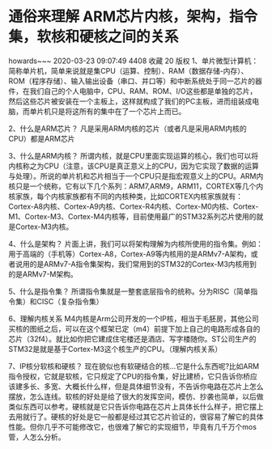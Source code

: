 # 通俗来理解 ARM芯片内核，架构，指令集，软核和硬核之间的关系

howards~~~ 2020-03-23 09:07:49  4408  收藏 20
版权
1、单片微型计算机：
简称单片机，简单来说就是集CPU（运算、控制）、RAM（数据存储-内存）、ROM（程序存储）、输入输出设备（串口、并口等）和中断系统处于同一芯片的器件，在我们自己的个人电脑中，CPU、RAM、ROM、I/O这些都是单独的芯片，然后这些芯片被安装在一个主板上，这样就构成了我们的PC主板，进而组装成电脑，而单片机只是将这所有的集中在了一个芯片上而已。

2、什么是ARM芯片？
凡是采用ARM内核的芯片（或者凡是采用ARM内核的CPU）都是ARM芯片

3、什么是ARM内核？
所谓内核，就是CPU里面实现运算的核心，我们也可以将内核称之为CPU（注意，该CPU是真正意义上的CPU，因为它实现了数据的运算与处理）。所说的单片机和芯片相当于一个CPU只是指宏观意义上的CPU。ARM内核只是一个统称，它有以下几个系列：ARM7,ARM9，ARM11，CORTEX等几个内核家族，每个内核家族都有不同的内核种类，比如CORTEX内核家族就有：Cortex-A8内核、Cortex-A9内核、Cortex-R4内核、Cortex-M0内核、Cortex-M1、Cortex-M3、Cortex-M4内核等，目前使用最广的STM32系列芯片使用的就是Cortex-M3内核。

4、什么是架构？
片面上讲，我们可以将架构理解为内核所使用的指令集。例如：用于高端的（手机等）Cortex-A8，Cortex-A9等内核用的是ARMv7-A架构，或者说用的是ARMv7-A指令集架构，我们常用到的STM32的Cortex-M3内核用到的是ARMv7-M架构。

5、什么是指令集？
所谓指令集就是一整套底层指令的统称。分为RISC（简单指令集）和CISC（复杂指令集）

6、理解内核关系
M4内核是Arm公司开发的一个IP核，相当于毛胚房，其他公司买核的图纸之后，可以在这个框架已定（m4）前提下加上自己的电路形成各自的芯片（32f4）。就比如你把它建成住宅楼还是酒店、写字楼随你。ST公司生产的STM32是就是基于Cortex-M3这个核生产的CPU。（理解内核关系）

7、IP核分软核和硬核？
现在貌似也有软硬结合的核…它是什么东西呢?比如ARM指令授权，它就是软核，它只规定了CPU的指令集，好比建桥，它只告诉你桥应该建多长、多宽、大概长什么样，但是具体细节没有，不告诉你电路在芯片上怎么摆放，怎么连线。软核的好处是给了很大的发挥空间，模仿、抄袭也简单，以后做类似东西可以参考。硬核就是它只告诉你电路在芯片上具体长什么样子，把它摆上去用就行了。硬核的好处是它一般都是经过其它芯片验证的，很容易了解它的具体性能。但你几乎不可能修改它，也很难了解它的实现细节，毕竟有几千万个mos管，人怎么分析。